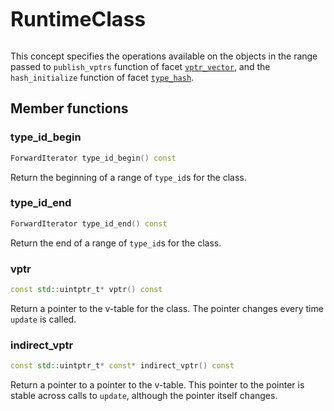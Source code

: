 <span style="font-size:xx-large;"><strong>RuntimeClass</strong><br/></span><br/>

This concept specifies the operations available on the objects in the range
passed to `publish_vptrs` function of facet [`vptr_vector`](/yomm2/reference/policy-vptr_vector.html), and the
`hash_initialize` function of facet [`type_hash`](/yomm2/reference/policy-type_hash.html).


## Member functions

### type_id_begin

```c++
ForwardIterator type_id_begin() const
```

Return the beginning of a range of `type_id`s for the class.

### type_id_end

```c++
ForwardIterator type_id_end() const
```
Return the end of a range of `type_id`s for the class.

### vptr

```c++
const std::uintptr_t* vptr() const
```

Return a pointer to the v-table for the class. The pointer changes every time
`update` is called.

### indirect_vptr

```c++
const std::uintptr_t* const* indirect_vptr() const
```

Return a pointer to a pointer to the v-table. This pointer to the pointer is
stable across calls to `update`, although the pointer itself changes.

